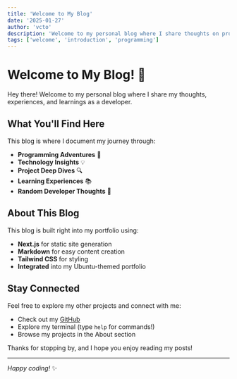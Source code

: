 ```yaml
---
title: 'Welcome to My Blog'
date: '2025-01-27'
author: 'vcto'
description: 'Welcome to my personal blog where I share thoughts on programming, technology, and life as a developer.'
tags: ['welcome', 'introduction', 'programming']
---
```


# Welcome to My Blog! 👋

Hey there! Welcome to my personal blog where I share my thoughts, experiences, and learnings as a developer.

## What You'll Find Here

This blog is where I document my journey through:

- **Programming Adventures** 🚀
- **Technology Insights** 💡
- **Project Deep Dives** 🔍
- **Learning Experiences** 📚
- **Random Developer Thoughts** 💭

## About This Blog

This blog is built right into my portfolio using:

- **Next.js** for static site generation
- **Markdown** for easy content creation
- **Tailwind CSS** for styling
- **Integrated** into my Ubuntu-themed portfolio

## Stay Connected

Feel free to explore my other projects and connect with me:

- Check out my [GitHub](https://github.com/notvcto)
- Explore my terminal (type `help` for commands!)
- Browse my projects in the About section

Thanks for stopping by, and I hope you enjoy reading my posts! 

---

*Happy coding!* ✨